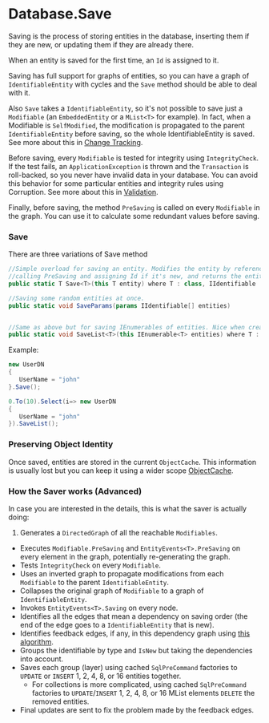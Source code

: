 # Database.Save

Saving is the process of storing entities in the database, inserting them if they are new, or updating them if they are already there. 

When an entity is saved for the first time, an `Id` is assigned to it. 

Saving has full support for graphs of entities, so you can have a graph of `IdentifiableEntity` with cycles and the `Save` method should be able to deal with it. 

Also `Save` takes a `IdentifiableEntity`, so it's not possible to save just a `Modifiable` (an `EmbeddedEntity` or a `MList<T>` for example). In fact, when a Modifiable is `SelfModified`, the modification is propagated to the parent `IdentifiableEntity` before saving, so the whole IdentifiableEntity is saved. See more about this in [Change Tracking](../Signum.Entities/ChangeTracking.md).

Before saving, every `Modifiable` is tested for integrity using `IntegrityCheck`. If the test fails, an `ApplicationException` is thrown and the `Transaction` is roll-backed, so you never have invalid data in your database. You can avoid this behavior for some particular entities and integrity rules using Corruption. See more about this in [Validation](../Signum.Entities/Validation.md).

Finally, before saving, the method `PreSaving` is called on every `Modifiable` in the graph. You can use it to calculate some redundant values before saving.

### Save

There are three variations of Save method

```C#
//Simple overload for saving an entity. Modifies the entity by reference, 
//calling PreSaving and assigning Id if it's new, and returns the entity itself.   
public static T Save<T>(this T entity) where T : class, IIdentifiable

//Saving some random entities at once. 
public static void SaveParams(params IIdentifiable[] entities)


//Same as above but for saving IEnumerables of entities. Nice when creating entities using Linq queries. 
public static void SaveList<T>(this IEnumerable<T> entities) where T : class, IIdentifiable
```

Example: 

```C#
new UserDN
{
   UserName = "john"
}.Save();

0.To(10).Select(i=> new UserDN
{
   UserName = "john"
}).SaveList();
```

### Preserving Object Identity

Once saved, entities are stored in the current `ObjectCache`. This information is usually lost but you can keep it using a wider scope [ObjectCache](ObjectCache.md). 

### How the Saver works (Advanced)

In case you are interested in the details, this is what the saver is actually doing: 

1. Generates a `DirectedGraph` of all the reachable `Modifiables`.
* Executes `Modifiable.PreSaving` and `EntityEvents<T>.PreSaving` on every element in the graph, potentially re-generating the graph. 
* Tests `IntegrityCheck` on every `Modifiable`.
* Uses an inverted graph to propagate modifications from each `Modifiable` to the parent `IdentifiableEntity`.
* Collapses the original graph of `Modifiable` to a graph of `IdentifiableEntity`.
* Invokes `EntityEvents<T>.Saving` on every node. 
* Identifies all the edges that mean a dependency on saving order (the end of the edge goes to a `IdentifiableEntity` that is new).
* Identifies feedback edges, if any, in this dependency graph using [this algorithm](http://www.cs.stonybrook.edu/~algorith/files/feedback-set.shtml).
* Groups the identifiable by type and `IsNew` but taking the dependencies into account.
* Saves each group (layer) using cached `SqlPreCommand` factories to `UPDATE` or `INSERT` 1, 2, 4, 8, or 16 entities together.
	* For collections is more complicated, using cached `SqlPreCommand` factories to `UPDATE`/`INSERT`  1, 2, 4, 8, or 16 MList elements `DELETE` the removed entities. 
* Final updates are sent to fix the problem made by the feedback edges. 
